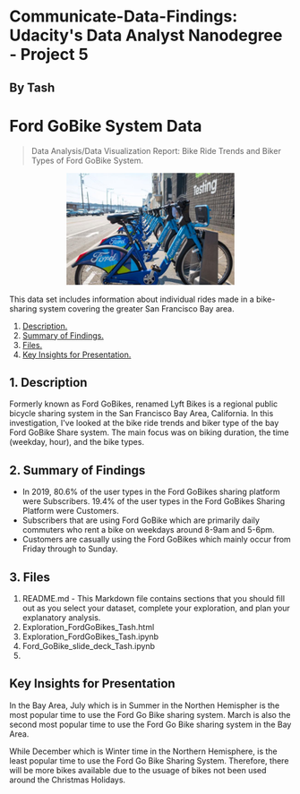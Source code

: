 # Communicate-Data-Findings: Udacity's Data Analyst Nanodegree - Project 5
## By Tash 
# Ford GoBike System Data 

> Data Analysis/Data Visualization Report: Bike Ride Trends and Biker Types of Ford GoBike System. 

<p align="center">
<img max-height=200 height=200 src="https://github.com/ciph3rwoman/Communicate-Data-Findings/blob/master/FordGoBike.jpg"/>
</p>

This data set includes information about individual rides made in a bike-sharing system covering the greater San Francisco Bay area.

1. [ Description. ](#desc)
2. [ Summary of Findings. ](#usage)
3. [ Files. ](#files)
4. [  Key Insights for Presentation. ](#key)


<a name="desc"></a>
## 1. Description

Formerly known as Ford GoBikes, renamed Lyft Bikes is a regional public bicycle sharing system in the San Francisco Bay Area, California. In this investigation, I've looked at the bike ride trends and biker type of the bay Ford GoBike Share system. The main focus was on biking duration, the time (weekday, hour), and the bike types.


<a name="usage"></a>
## 2. Summary of Findings

* In 2019, 80.6% of the user types in the Ford GoBikes sharing platform were Subscribers. 19.4% of the user types in the Ford GoBikes Sharing Platform were Customers.
* Subscribers that are using Ford GoBike which are primarily daily commuters who rent a bike on weekdays around 8-9am and 5-6pm.
* Customers are casually using the Ford GoBikes which mainly occur from Friday through to Sunday.


## 3. Files 

<a name="files"></a>
1. README.md - This Markdown file contains sections that you should fill out as you select your dataset, complete your exploration, and plan your explanatory analysis.
2. Exploration_FordGoBikes_Tash.html
3. Exploration_FordGoBikes_Tash.ipynb
4. Ford_GoBike_slide_deck_Tash.ipynb
5. 

## Key Insights for Presentation
<a name="key"></a>
In the Bay Area, July which is in Summer in the Northen Hemispher is the most popular time to use the Ford Go Bike sharing system. March is also the second most popular time to use the Ford Go Bike sharing system in the Bay Area.

While December which is Winter time in the Northern Hemisphere, is the least popular time to use the Ford Go Bike Sharing System. Therefore, there will be more bikes available due to the usuage of bikes not been used around the Christmas Holidays.
